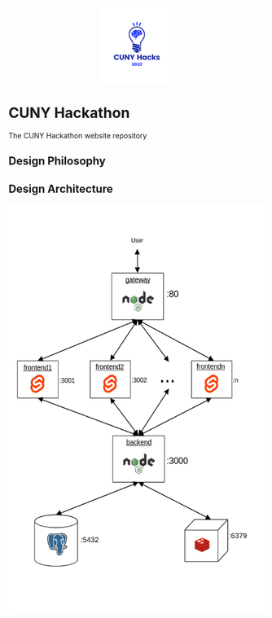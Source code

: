 <p align="center">
    <a src="#">
        <img src='frontend1/src/assets/images/logo1.png' width="150px"/>
    </a>
</p>

# CUNY Hackathon

The CUNY Hackathon website repository

## Design Philosophy

## Design Architecture

<img src='frontend1/src/assets/images/architecture.png' height="800px"/>
